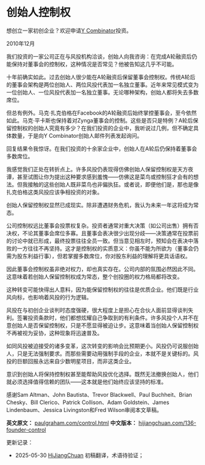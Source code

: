 


# 创始人控制权

想创立一家初创企业？欢迎申请[Y Combinator](http://ycombinator.com/apply.html)投资。

2010年12月

我们投资的一家公司正在与风投机构洽谈，创始人向我咨询：在完成A轮融资后仍能保持对董事会的控制权，这种情况是否常见？他被告知这几乎不可能。

十年前确实如此。过去创始人很少能在A轮融资后保留董事会控制权。传统A轮后的董事会架构是两位创始人、两位风投代表加一名独立董事。近年来常见模式变为一位创始人、一位风投代表加一名独立董事。无论哪种架构，创始人都将失去多数席位。

但总有例外。马克·扎克伯格在Facebook的A轮融资后始终掌控董事会，至今依然如此。马克·平卡斯也保持着对Zynga董事会的控制。这些是否只是特例？A轮后保留控制权的创始人究竟有多少？在我们投资的企业中，我听说过几例，但不确定具体数量，于是向Y Combinator创始人邮件列表发起询问。

回复结果令我惊讶。在我们投资的十余家企业中，创始人在A轮后仍保持着董事会多数席位。

我感觉我们正处在转折点上。许多风投仍表现得仿佛创始人保留控制权是天方夜谭，甚至试图让你为提出这种要求感到羞愧——仿佛这是菜鸟或控制狂才会有的想法。但我接触的这些创始人既非菜鸟也非偏执狂。或者说，即便他们是，那也是像扎克伯格这类风投应该争相投资的对象。

创始人保留控制权显然已成现实。除非遭遇财务危机，我认为未来一年这将成为常态。

公司控制权远比董事会投票权复杂。投资者通常对重大决策（如公司出售）拥有否决权，不论其董事会席位多寡。且董事会表决很少出现分歧——决策通常在投票前的讨论中就已形成，最终投票往往全员一致。但当意见相左时，预知会在表决中落败的一方往往不再坚持。这才是控制权的实质意义：你虽不能为所欲为（董事会仍需为股东利益行事），但若掌握多数席位，你对股东利益的理解将更具话语权。

因此董事会控制权虽非绝对权力，却也真实存在。公司内部的氛围必然因此不同。这意味着若创始人保留控制权成为常态，整个创投圈的权力格局都将改变。

这种转变可能快得出人意料，因为能保留控制权的往往是优质企业。他们既是行业风向标，也影响着风投的行为逻辑。

风投在与初创企业谈判时态度强硬，很大程度上是担心在合伙人面前显得谈判失利。签署投资条款时，他们都想炫耀自己争取到的有利条件。许多风投个人并不在意创始人是否保留控制权，只是不愿显得被迫让步。这意味着当创始人保留控制权不再被视为妥协，这种现象将迅速普及。

如同风投被迫接受的诸多变革，这次转变的影响会比预期更小。风投仍可说服创始人，只是无法强制要求。而那些需要动用强制手段的企业，本就不是关键标的。风投的巨额回报永远来自少数明星项目，而非这类企业。

意识到创始人将保持控制权甚至能帮助风投优化选择。既然无法撤换创始人，他们就必须选择值得信赖的团队——这本就是他们始终应该坚持的标准。

感谢Sam Altman、John Bautista、Trevor Blackwell、Paul Buchheit、Brian Chesky、Bill Clerico、Patrick Collison、Adam Goldstein、James Lindenbaum、Jessica Livingston和Fred Wilson审阅本文草稿。

**英文原文：** [paulgraham.com/control.html](https://paulgraham.com/control.html)
**中文版本：** [hijiangchuan.com/136-founder-control](https://hijiangchuan.com/136-founder-control)



更新记录：
- 2025-05-30 [HiJiangChuan](https://hijiangchuan.com) 初稿翻译，术语待验证；

